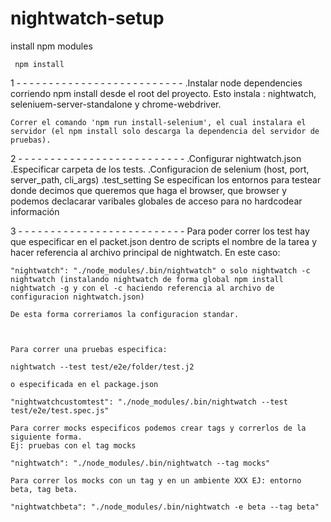 # nightwatch-setup
install npm modules

```
 npm install
 ```
 
 
 1 - - - - - - - - - - - - - - - - - - - - - - - - - - 
	.Instalar node dependencies corriendo npm install desde el root del proyecto. Esto instala : nightwatch, seleniuem-server-standalone y chrome-webdriver.

	Correr el comando 'npm run install-selenium', el cual instalara el servidor (el npm install solo descarga la dependencia del servidor de pruebas).

2 - - - - - - - - - - - - - - - - - - - - - - - - - -
	.Configurar nightwatch.json
	.Especificar carpeta de los tests.
	.Configuracion de selenium (host, port, server_path, cli_args)
	.test_setting
		Se especifican los entornos para testear donde decimos que queremos que haga el browser, que browser y podemos declacarar varibales globales de acceso para no hardcodear información

3 - - - - - - - - - - - - - - - - - - - - - - - - - - 
	Para poder correr los test hay que especificar en el packet.json dentro de scripts el nombre de la tarea y hacer referencia al archivo principal de nightwatch. En este caso:

    "nightwatch": "./node_modules/.bin/nightwatch" o solo nightwatch -c nightwatch (instalando nightwatch de forma global npm install nightwatch -g y con el -c haciendo referencia al archivo de configuracion nightwatch.json)

    De esta forma correriamos la configuracion standar.

     

    Para correr una pruebas especifica:

    nightwatch --test test/e2e/folder/test.j2

 	o especificada en el package.json

	"nightwatchcustomtest": "./node_modules/.bin/nightwatch --test test/e2e/test.spec.js"

    Para correr mocks especificos podemos crear tags y correrlos de la siguiente forma.
    Ej: pruebas con el tag mocks

    "nightwatch": "./node_modules/.bin/nightwatch --tag mocks"

    Para correr los mocks con un tag y en un ambiente XXX EJ: entorno beta, tag beta.

    "nightwatchbeta": "./node_modules/.bin/nightwatch -e beta --tag beta"

